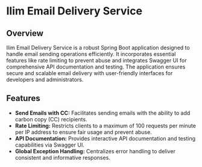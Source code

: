 # Ilim Email Delivery Service


## Overview
Ilim Email Delivery Service is a robust Spring Boot application designed to handle email sending operations efficiently. It incorporates essential features like rate limiting to prevent abuse and integrates Swagger UI for comprehensive API documentation and testing. The application ensures secure and scalable email delivery with user-friendly interfaces for developers and administrators.

## Features
- **Send Emails with CC:** Facilitates sending emails with the ability to add carbon copy (CC) recipients.
- **Rate Limiting:** Restricts clients to a maximum of 100 requests per minute per IP address to ensure fair usage and prevent abuse.
- **API Documentation:** Provides interactive API documentation and testing capabilities via Swagger UI.
- **Global Exception Handling:** Centralizes error handling to deliver consistent and informative responses.